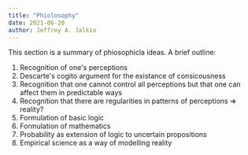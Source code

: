 ```yaml
---
title: "Phiolosophy"
date: 2021-06-20
author: Jeffrey A. Jalkio
---
```


This section is a summary of phiosophicla ideas. A brief outline:

1. Recognition of one's perceptions
2. Descarte's cogito argument for the existance of consicousness
3. Recognition that one cannot control all perceptions but that one can affect them in predictable ways
4. Recognition that there are regularities in patterns of perceptions => reality?
5. Formulation of basic logic
6. Formulation of mathematics
7. Probability as extension of logic to uncertain propositions
8. Empirical science as a way of modelling reality 